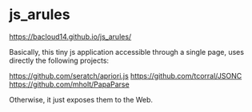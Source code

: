 # js_arules
https://bacloud14.github.io/js_arules/

Basically, this tiny js application accessible through a single page, uses directly the following projects:

https://github.com/seratch/apriori.js
https://github.com/tcorral/JSONC
https://github.com/mholt/PapaParse

Otherwise, it just exposes them to the Web.

